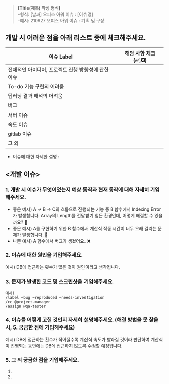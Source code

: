 > **[Title(제목) 작성 형식]**
> <br> -형식: [날짜] 오피스 아워 이슈 : [이슈명]
> <br> -예시: 210927 오피스 아워 이슈 : 기획 및 구상
> <br>

## 개발 시 어려운 점을 아래 리스트 중에 체크해주세요.

| 이슈 Label                                          | 해당 사항 체크(✅,❎) |
| --------------------------------------------------- | --------------------- |
| 전체적인 아이디어, 프로젝트 진행 방향성에 관한 이슈 |                       |
| To-do 기능 구현의 어려움                            |                       |
| 딥러닝 결과 해석의 어려움                           |                       |
| 버그                                                |                       |
| 서버 이슈                                           |                       |
| 속도 이슈                                           |                       |
| gitlab 이슈                                         |                       |
| 그 외                                               |                       |

-   이슈에 대한 자세한 설명 :

## <개발 이슈>

### 1. 개발 시 이슈가 무엇이었는지 예상 동작과 현재 동작에 대해 자세히 기입해주세요.

-   좋은 예시) A → B → C의 흐름으로 진행되는 기능 중 B 함수에서 Indexing Error가 발생합니다. Array의 Length를 전달받기 힘든 환경인데, 어떻게 해결할 수 있을까요? 💯
-   좋은 예시) A를 구현하기 위한 B 함수에서 계산식 작동 시간이 너무 오래 걸리는 문제가 발생합니다. 💯
-   나쁜 예시) A 함수에서 버그가 생겼어요. ❌

### 2. 이슈에 대한 원인을 기입해주세요.

예시) DB에 접근하는 횟수가 많은 것이 원인이라고 생각됩니다.

### 3. 문제가 발생한 코드 및 스크린샷을 기입해주세요.

```
예시)
/label ~bug ~reproduced ~needs-investigation
/cc @project-manager
/assign @qa-tester
```

### 4. 이슈를 어떻게 고칠 것인지 자세히 설명해주세요. (해결 방법을 못 찾을 시, 5. 궁금한 점에 기입해주세요)

예시) DB에 접근하는 횟수가 적어질수록 계산식 속도가 빨라질 것이라 판단하여 계산식이 진행되는 동안에는 DB에 접근하지 않도록 수정할 예정입니다.

### 5. 그 외 궁금한 점을 기입해주세요.

1.
2.
